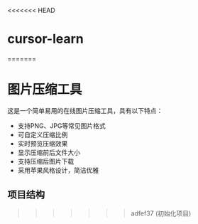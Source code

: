 <<<<<<< HEAD
# cursor-learn
=======
# 图片压缩工具

这是一个简单易用的在线图片压缩工具，具有以下特点：

- 支持PNG、JPG等常见图片格式
- 可自定义压缩比例
- 实时预览压缩效果
- 显示压缩前后文件大小
- 支持压缩后图片下载
- 采用苹果风格设计，简洁优雅

## 项目结构 
>>>>>>> adfef37 (初始化项目)
